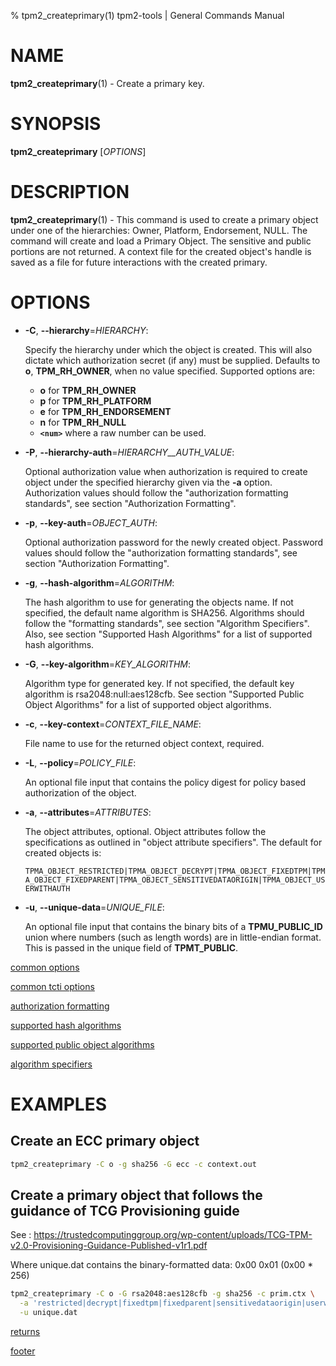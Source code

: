 % tpm2_createprimary(1) tpm2-tools | General Commands Manual

# NAME

**tpm2_createprimary**(1) - Create a primary key.

# SYNOPSIS

**tpm2_createprimary** [*OPTIONS*]

# DESCRIPTION

**tpm2_createprimary**(1) - This command is used to create a primary object under
one of the hierarchies: Owner, Platform, Endorsement, NULL. The command will create
and load a Primary Object. The sensitive and public portions are not returned.
A context file for the created object's handle is saved as a file for future interactions
with the created primary.

# OPTIONS

  * **-C**, **\--hierarchy**=_HIERARCHY_:

    Specify the hierarchy under which the object is created. This will also
    dictate which authorization secret (if any) must be supplied. Defaults to
    **o**, **TPM_RH_OWNER**, when no value specified.
    Supported options are:
      * **o** for **TPM_RH_OWNER**
      * **p** for **TPM_RH_PLATFORM**
      * **e** for **TPM_RH_ENDORSEMENT**
      * **n** for **TPM_RH_NULL**
      * **`<num>`** where a raw number can be used.

  * **-P**, **\--hierarchy-auth**=_HIERARCHY\_\_AUTH\_VALUE_:

    Optional authorization value when authorization is required to create object
    under the specified hierarchy given via the **-a** option. Authorization
    values should follow the "authorization formatting standards", see section
    "Authorization Formatting".

  * **-p**, **\--key-auth**=_OBJECT\_AUTH_:

    Optional authorization password for the newly created object. Password
    values should follow the "authorization formatting standards", see section
    "Authorization Formatting".

  * **-g**, **\--hash-algorithm**=_ALGORITHM_:

    The hash algorithm to use for generating the objects name.
    If not specified, the default name algorithm is SHA256.
    Algorithms should follow the "formatting standards", see section
    "Algorithm Specifiers". Also, see section
    "Supported Hash Algorithms" for a list of supported hash algorithms.

  * **-G**, **\--key-algorithm**=_KEY\_ALGORITHM_:

    Algorithm type for generated key. If not specified, the default key
    algorithm is rsa2048:null:aes128cfb. See section "Supported Public Object Algorithms"
    for a list of supported object algorithms.

  * **-c**, **\--key-context**=_CONTEXT\_FILE\_NAME_:

    File name to use for the returned object context, required.

  * **-L**, **\--policy**=_POLICY\_FILE_:

    An optional file input that contains the policy digest for policy based authorization of the object.

  * **-a**, **\--attributes**=_ATTRIBUTES_:

    The object attributes, optional. Object attributes follow the specifications
    as outlined in "object attribute specifiers". The default for created objects is:

    `TPMA_OBJECT_RESTRICTED|TPMA_OBJECT_DECRYPT|TPMA_OBJECT_FIXEDTPM|TPMA_OBJECT_FIXEDPARENT|TPMA_OBJECT_SENSITIVEDATAORIGIN|TPMA_OBJECT_USERWITHAUTH`

  * **-u**, **\--unique-data**=_UNIQUE\_FILE_:

    An optional file input that contains the binary bits of a **TPMU_PUBLIC_ID** union where
    numbers (such as length words) are in little-endian format. This is passed in the
    unique field of **TPMT_PUBLIC**.

[common options](common/options.md)

[common tcti options](common/tcti.md)

[authorization formatting](common/authorizations.md)

[supported hash algorithms](common/hash.md)

[supported public object algorithms](common/object-alg.md)

[algorithm specifiers](common/alg.md)

# EXAMPLES

## Create an ECC primary object
```bash
tpm2_createprimary -C o -g sha256 -G ecc -c context.out
```

## Create a primary object that follows the guidance of TCG Provisioning guide

See : https://trustedcomputinggroup.org/wp-content/uploads/TCG-TPM-v2.0-Provisioning-Guidance-Published-v1r1.pdf

Where unique.dat contains the binary-formatted data: 0x00 0x01 (0x00 * 256)

```bash
tpm2_createprimary -C o -G rsa2048:aes128cfb -g sha256 -c prim.ctx \
  -a 'restricted|decrypt|fixedtpm|fixedparent|sensitivedataorigin|userwithauth|noda' \
  -u unique.dat
```


[returns](common/returns.md)

[footer](common/footer.md)
